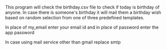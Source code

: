 This program will check the birthday.csv file to check if today is birthday of anyone. In case there is someone's birthday it will mail them a birthday wish based on random selection from one of three predefined templates.

In place of my_email enter your email id and in place of password enter the app password

In case using mail service other than gmail replace smtp 
